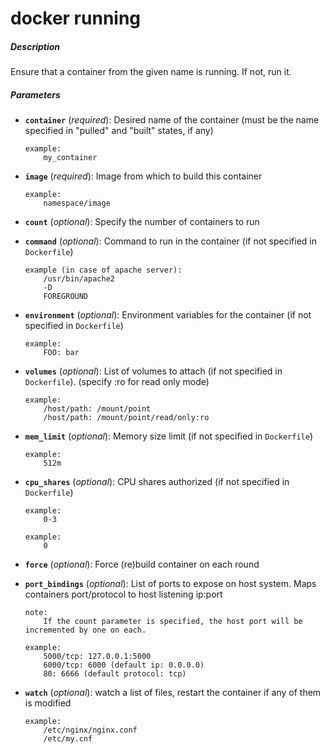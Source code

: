 # docker running


##### Description
Ensure that a container from the given name is running. If not, run it.

##### Parameters

*   **`container`** (*required*): Desired name of the container (must be the name specified in "pulled" and "built" states, if any)

		example:
			my_container

*   **`image`** (*required*): Image from which to build this container

		example:
			namespace/image


*   **`count`** (*optional*): Specify the number of containers to run

*   **`command`** (*optional*): Command to run in the container (if not specified in `Dockerfile`)

		example (in case of apache server):
			/usr/bin/apache2
			-D
			FOREGROUND

*   **`environment`** (*optional*): Environment variables for the container (if not specified in `Dockerfile`)

		example:
			FOO: bar

*   **`volumes`** (*optional*): List of volumes to attach (if not specified in `Dockerfile`). (specify :ro for read only mode)

		example:
			/host/path: /mount/point
			/host/path: /mount/point/read/only:ro

*   **`mem_limit`** (*optional*): Memory size limit (if not specified in `Dockerfile`)

		example:
			512m

*   **`cpu_shares`** (*optional*): CPU shares authorized (if not specified in `Dockerfile`)

		example:
			0-3

		example:
			0

*   **`force`** (*optional*): Force (re)build container on each round

*   **`port_bindings`** (*optional*): List of ports to expose on host system. Maps containers port/protocol to host listening ip:port

		note:
			If the count parameter is specified, the host port will be incremented by one on each.

		example:
			5000/tcp: 127.0.0.1:5000
			6000/tcp: 6000 (default ip: 0.0.0.0)
			80: 6666 (default protocol: tcp)

*   **`watch`** (*optional*): watch a list of files, restart the container if any of them is modified

		example:
			/etc/nginx/nginx.conf
			/etc/my.cnf
				